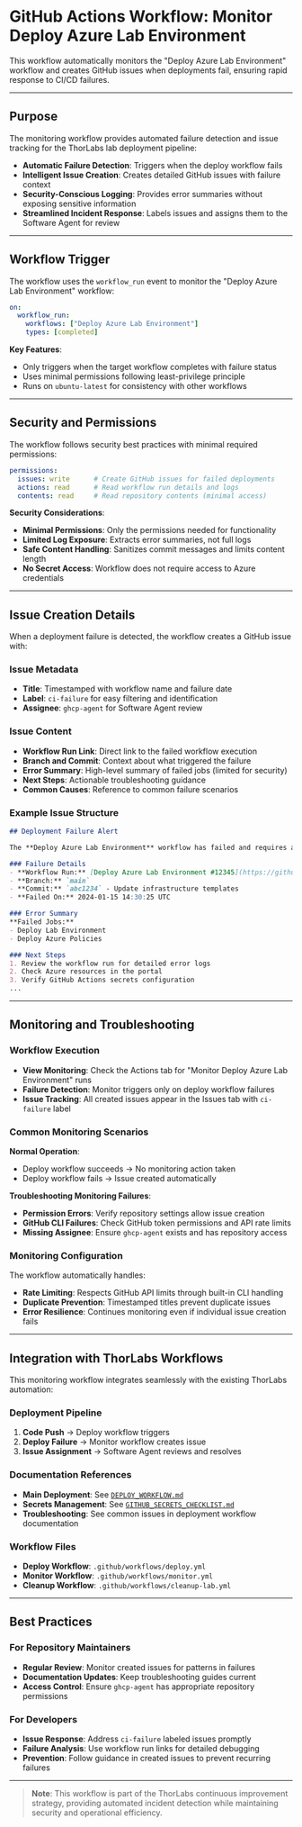 # GitHub Actions Workflow: Monitor Deploy Azure Lab Environment

This workflow automatically monitors the "Deploy Azure Lab Environment" workflow and creates GitHub issues when deployments fail, ensuring rapid response to CI/CD failures.

---

## Purpose

The monitoring workflow provides automated failure detection and issue tracking for the ThorLabs lab deployment pipeline:

- **Automatic Failure Detection**: Triggers when the deploy workflow fails
- **Intelligent Issue Creation**: Creates detailed GitHub issues with failure context
- **Security-Conscious Logging**: Provides error summaries without exposing sensitive information
- **Streamlined Incident Response**: Labels issues and assigns them to the Software Agent for review

---

## Workflow Trigger

The workflow uses the `workflow_run` event to monitor the "Deploy Azure Lab Environment" workflow:

```yaml
on:
  workflow_run:
    workflows: ["Deploy Azure Lab Environment"]
    types: [completed]
```

**Key Features**:
- Only triggers when the target workflow completes with failure status
- Uses minimal permissions following least-privilege principle
- Runs on `ubuntu-latest` for consistency with other workflows

---

## Security and Permissions

The workflow follows security best practices with minimal required permissions:

```yaml
permissions:
  issues: write      # Create GitHub issues for failed deployments
  actions: read      # Read workflow run details and logs
  contents: read     # Read repository contents (minimal access)
```

**Security Considerations**:
- **Minimal Permissions**: Only the permissions needed for functionality
- **Limited Log Exposure**: Extracts error summaries, not full logs
- **Safe Content Handling**: Sanitizes commit messages and limits content length
- **No Secret Access**: Workflow does not require access to Azure credentials

---

## Issue Creation Details

When a deployment failure is detected, the workflow creates a GitHub issue with:

### Issue Metadata
- **Title**: Timestamped with workflow name and failure date
- **Label**: `ci-failure` for easy filtering and identification
- **Assignee**: `ghcp-agent` for Software Agent review

### Issue Content
- **Workflow Run Link**: Direct link to the failed workflow execution
- **Branch and Commit**: Context about what triggered the failure
- **Error Summary**: High-level summary of failed jobs (limited for security)
- **Next Steps**: Actionable troubleshooting guidance
- **Common Causes**: Reference to common failure scenarios

### Example Issue Structure
```markdown
## Deployment Failure Alert

The **Deploy Azure Lab Environment** workflow has failed and requires attention.

### Failure Details
- **Workflow Run:** [Deploy Azure Lab Environment #12345](https://github.com/...)
- **Branch:** `main`
- **Commit:** `abc1234` - Update infrastructure templates
- **Failed On:** 2024-01-15 14:30:25 UTC

### Error Summary
**Failed Jobs:**
- Deploy Lab Environment
- Deploy Azure Policies

### Next Steps
1. Review the workflow run for detailed error logs
2. Check Azure resources in the portal
3. Verify GitHub Actions secrets configuration
...
```

---

## Monitoring and Troubleshooting

### Workflow Execution
- **View Monitoring**: Check the Actions tab for "Monitor Deploy Azure Lab Environment" runs
- **Failure Detection**: Monitor triggers only on deploy workflow failures
- **Issue Tracking**: All created issues appear in the Issues tab with `ci-failure` label

### Common Monitoring Scenarios

**Normal Operation**:
- Deploy workflow succeeds → No monitoring action taken
- Deploy workflow fails → Issue created automatically

**Troubleshooting Monitoring Failures**:
- **Permission Errors**: Verify repository settings allow issue creation
- **GitHub CLI Failures**: Check GitHub token permissions and API rate limits
- **Missing Assignee**: Ensure `ghcp-agent` exists and has repository access

### Monitoring Configuration

The workflow automatically handles:
- **Rate Limiting**: Respects GitHub API limits through built-in CLI handling
- **Duplicate Prevention**: Timestamped titles prevent duplicate issues
- **Error Resilience**: Continues monitoring even if individual issue creation fails

---

## Integration with ThorLabs Workflows

This monitoring workflow integrates seamlessly with the existing ThorLabs automation:

### Deployment Pipeline
1. **Code Push** → Deploy workflow triggers
2. **Deploy Failure** → Monitor workflow creates issue
3. **Issue Assignment** → Software Agent reviews and resolves

### Documentation References
- **Main Deployment**: See [`DEPLOY_WORKFLOW.md`](DEPLOY_WORKFLOW.md)
- **Secrets Management**: See [`GITHUB_SECRETS_CHECKLIST.md`](GITHUB_SECRETS_CHECKLIST.md)
- **Troubleshooting**: See common issues in deployment workflow documentation

### Workflow Files
- **Deploy Workflow**: `.github/workflows/deploy.yml`
- **Monitor Workflow**: `.github/workflows/monitor.yml`
- **Cleanup Workflow**: `.github/workflows/cleanup-lab.yml`

---

## Best Practices

### For Repository Maintainers
- **Regular Review**: Monitor created issues for patterns in failures
- **Documentation Updates**: Keep troubleshooting guides current
- **Access Control**: Ensure `ghcp-agent` has appropriate repository permissions

### For Developers
- **Issue Response**: Address `ci-failure` labeled issues promptly
- **Failure Analysis**: Use workflow run links for detailed debugging
- **Prevention**: Follow guidance in created issues to prevent recurring failures

---

> **Note**: This workflow is part of the ThorLabs continuous improvement strategy, providing automated incident detection while maintaining security and operational efficiency.